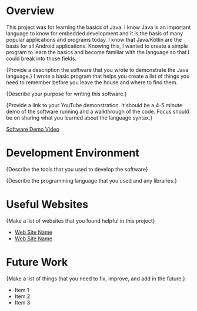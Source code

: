 # Overview

This project was for learning the basics of Java. I know Java is an important language to know for embedded development and it is the basis of many popular applications and programs today. I know that Java/Kotlin are the basis for all Android applications. Knowing this, I wanted to create a simple program to learn the basics and become familiar with the language so that I could break into those fields. 

{Provide a description the software that you wrote to demonstrate the Java language.}
I wrote a basic program that helps you create a list of things you need to remember before you leave the house and where to find them. 

{Describe your purpose for writing this software.}

{Provide a link to your YouTube demonstration.  It should be a 4-5 minute demo of the software running and a walkthrough of the code.  Focus should be on sharing what you learned about the language syntax.}

[Software Demo Video](http://youtube.link.goes.here)

# Development Environment

{Describe the tools that you used to develop the software}

{Describe the programming language that you used and any libraries.}

# Useful Websites

{Make a list of websites that you found helpful in this project}
* [Web Site Name](http://url.link.goes.here)
* [Web Site Name](http://url.link.goes.here)

# Future Work

{Make a list of things that you need to fix, improve, and add in the future.}
* Item 1
* Item 2
* Item 3
